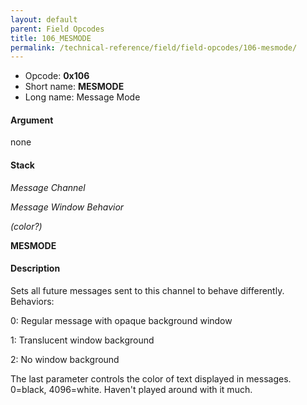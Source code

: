 ```yaml
---
layout: default
parent: Field Opcodes
title: 106_MESMODE
permalink: /technical-reference/field/field-opcodes/106-mesmode/
---
```


-   Opcode: **0x106**
-   Short name: **MESMODE**
-   Long name: Message Mode

#### Argument

none

#### Stack

  
*Message Channel*

*Message Window Behavior*

*(color?)*

**MESMODE**

#### Description

Sets all future messages sent to this channel to behave differently. Behaviors:

  
0: Regular message with opaque background window

1: Translucent window background

2: No window background

The last parameter controls the color of text displayed in messages. 0=black, 4096=white. Haven't played around with it much.
